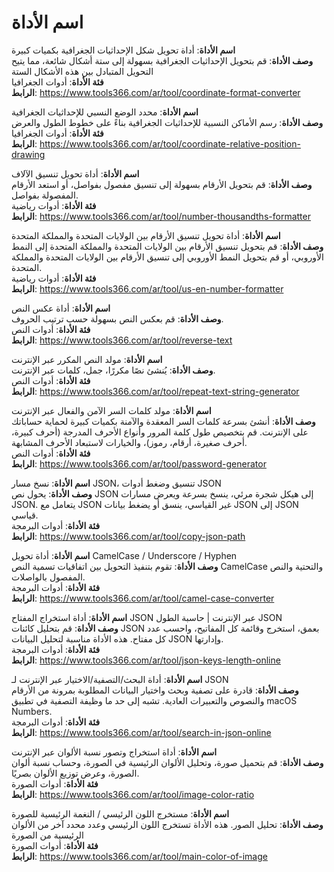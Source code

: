 # اسم الأداة

**اسم الأداة**: أداة تحويل شكل الإحداثيات الجغرافية بكميات كبيرة  
**وصف الأداة**: قم بتحويل الإحداثيات الجغرافية بسهولة إلى ستة أشكال شائعة، مما يتيح التحويل المتبادل بين هذه الأشكال الستة  
**فئة الأداة**: أدوات الجغرافيا  
**الرابط**: https://www.tools366.com/ar/tool/coordinate-format-converter


**اسم الأداة**: محدد الوضع النسبي للإحداثيات الجغرافية  
**وصف الأداة**: رسم الأماكن النسبية للإحداثيات الجغرافية بناءً على خطوط الطول والعرض  
**فئة الأداة**: أدوات الجغرافيا  
**الرابط**: https://www.tools366.com/ar/tool/coordinate-relative-position-drawing


**اسم الأداة**: أداة تحويل تنسيق الآلاف  
**وصف الأداة**: قم بتحويل الأرقام بسهولة إلى تنسيق مفصول بفواصل، أو استعد الأرقام المفصولة بفواصل.  
**فئة الأداة**: أدوات رياضية  
**الرابط**: https://www.tools366.com/ar/tool/number-thousandths-formatter


**اسم الأداة**: أداة تحويل تنسيق الأرقام بين الولايات المتحدة والمملكة المتحدة  
**وصف الأداة**: قم بتحويل تنسيق الأرقام بين الولايات المتحدة والمملكة المتحدة إلى النمط الأوروبي، أو قم بتحويل النمط الأوروبي إلى تنسيق الأرقام بين الولايات المتحدة والمملكة المتحدة.  
**فئة الأداة**: أدوات رياضية  
**الرابط**: https://www.tools366.com/ar/tool/us-en-number-formatter


**اسم الأداة**: أداة عكس النص  
**وصف الأداة**: قم بعكس النص بسهولة حسب ترتيب الحروف.  
**فئة الأداة**: أدوات النص  
**الرابط**: https://www.tools366.com/ar/tool/reverse-text


**اسم الأداة**: مولد النص المكرر عبر الإنترنت  
**وصف الأداة**: يُنشئ نصًا مكررًا، جمل، كلمات عبر الإنترنت.  
**فئة الأداة**: أدوات النص  
**الرابط**: https://www.tools366.com/ar/tool/repeat-text-string-generator


**اسم الأداة**: مولد كلمات السر الآمن والفعال عبر الإنترنت  
**وصف الأداة**: أنشئ بسرعة كلمات السر المعقدة والآمنة بكميات كبيرة لحماية حساباتك على الإنترنت. قم بتخصيص طول كلمة المرور وأنواع الأحرف المدرجة (أحرف كبيرة، أحرف صغيرة، أرقام، رموز)، والخيارات لاستبعاد الأحرف المشابهة.  
**فئة الأداة**: أدوات النص  
**الرابط**: https://www.tools366.com/ar/tool/password-generator


**اسم الأداة**: نسخ مسار JSON، تنسيق وضغط أدوات JSON  
**وصف الأداة**: يحول نص JSON إلى هيكل شجرة مرئي، ينسخ بسرعة ويعرض مسارات JSON. يتعامل مع JSON غير القياسي، ينسق أو يضغط بيانات JSON إلى JSON قياسي.  
**فئة الأداة**: أدوات البرمجة  
**الرابط**: https://www.tools366.com/ar/tool/copy-json-path


**اسم الأداة**: أداة تحويل CamelCase / Underscore / Hyphen  
**وصف الأداة**: تقوم بتنفيذ التحويل بين اتفاقيات تسمية النص CamelCase والتحتية والنص المفصول بالواصلات.  
**فئة الأداة**: أدوات البرمجة  
**الرابط**: https://www.tools366.com/ar/tool/camel-case-converter


**اسم الأداة**: أداة استخراج المفتاح JSON عبر الإنترنت | حاسبة الطول JSON  
**وصف الأداة**: قم بتحليل كائنات JSON بعمق، استخرج وقائمة كل المفاتيح، واحسب عدد كل مفتاح. هذه الأداة مناسبة لتحليل البيانات JSON وإدارتها.  
**فئة الأداة**: أدوات البرمجة  
**الرابط**: https://www.tools366.com/ar/tool/json-keys-length-online


**اسم الأداة**: أداة البحث/التصفية/الاختيار عبر الإنترنت لـ JSON  
**وصف الأداة**: قادرة على تصفية وبحث واختيار البيانات المطلوبة بمرونة من الأرقام والنصوص والتعبيرات العادية. تشبه إلى حد ما وظيفة التصفية في تطبيق macOS Numbers.  
**فئة الأداة**: أدوات البرمجة  
**الرابط**: https://www.tools366.com/ar/tool/search-in-json-online


**اسم الأداة**: أداة استخراج وتصور نسبة الألوان عبر الإنترنت  
**وصف الأداة**: قم بتحميل صورة، وتحليل الألوان الرئيسية في الصورة، وحساب نسبة ألوان الصورة، وعرض توزيع الألوان بصريًا.  
**فئة الأداة**: أدوات الصورة  
**الرابط**: https://www.tools366.com/ar/tool/image-color-ratio


**اسم الأداة**: مستخرج اللون الرئيسي / النغمة الرئيسية للصورة  
**وصف الأداة**: تحليل الصور. هذه الأداة تستخرج اللون الرئيسي وعدد محدد آخر من الألوان الرئيسية من الصورة  
**فئة الأداة**: أدوات الصورة  
**الرابط**: https://www.tools366.com/ar/tool/main-color-of-image


